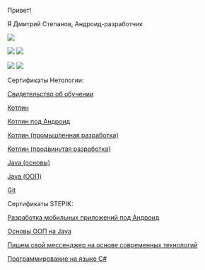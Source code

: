 Привет!

Я Дмитрий Степанов, Андроид-разработчик

![](https://github-profile-summary-cards.vercel.app/api/cards/profile-details?username=DmitriyS2&theme=solarized_dark)

![](https://github-profile-summary-cards.vercel.app/api/cards/repos-per-language?username=DmitriyS2&theme=solarized_dark) ![](https://github-profile-summary-cards.vercel.app/api/cards/most-commit-language?username=DmitriyS2&theme=solarized_dark)

![](https://github-profile-summary-cards.vercel.app/api/cards/stats?username=DmitriyS2&theme=solarized_dark) ![](https://github-profile-summary-cards.vercel.app/api/cards/productive-time?username=DmitriyS2&theme=solarized_dark)

Сертификаты Нетологии:

 [Свидетельство об обучении](https://github.com/DmitriyS2/DmitriyS2/blob/main/certificate.pdf)

[Котлин](https://github.com/DmitriyS2/DmitriyS2/blob/main/certificate_Kotlin.pdf)

[Котлин под Андроид](https://github.com/DmitriyS2/DmitriyS2/blob/main/certificate_Kotlin_Android.pdf)

[Котлин (промышленная разработка)](https://github.com/DmitriyS2/DmitriyS2/blob/main/certificate_Kotlin_Industrial%20Android.pdf)

[Котлин (продвинутая разработка)](https://github.com/DmitriyS2/DmitriyS2/blob/main/certificate_Kotlin_Advance%20Android.pdf)

[Java (основы)](https://github.com/DmitriyS2/DmitriyS2/blob/main/certificate_Java_base.pdf)

[Java (ООП)](https://github.com/DmitriyS2/DmitriyS2/blob/main/certificate_Java_OOP.pdf)

[Git](https://github.com/DmitriyS2/DmitriyS2/blob/main/certificate_Git.pdf)


Сертификаты STEPIK:

[Разработка мобильных приложений под Андроид](https://stepik.org/cert/2120997)

[Основы ООП на Java](https://stepik.org/cert/2322651)

[Пишем свой мессенджер на основе современных технологий](https://stepik.org/cert/1458242)

[Программирование на языке C#](https://stepik.org/cert/1797673)

<!--
**DmitriyS2/DmitriyS2** is a ✨ _special_ ✨ repository because its `README.md` (this file) appears on your GitHub profile.

Here are some ideas to get you started:

- 🔭 I’m currently working on ...
- 🌱 I’m currently learning ...
- 👯 I’m looking to collaborate on ...
- 🤔 I’m looking for help with ...
- 💬 Ask me about ...
- 📫 How to reach me: ...
- 😄 Pronouns: ...
- ⚡ Fun fact: ...
-->
